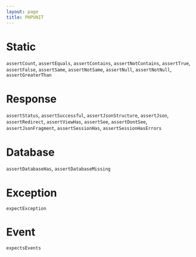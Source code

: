 ```yaml
---
layout: page
title: PHPUNIT
---
```


# Static
`assertCount`, `assertEquals`, `assertContains`, `assertNotContains`, `assertTrue`, `assertFalse`, `assertSame`, `assertNotSame`, `assertNull`, `assertNotNull`, `assertGreaterThan`

# Response
`assertStatus`, `assertSuccessful`, `assertJsonStructure`, `assertJson`, `assertRedirect`, `assertViewHas`, `assertSee`, `assertDontSee`, `assertJsonFragment`, `assertSessionHas`, `assertSessionHasErrors`

# Database
`assertDatabaseHas`, `assertDatabaseMissing`

# Exception
`expectException`

# Event
`expectsEvents`